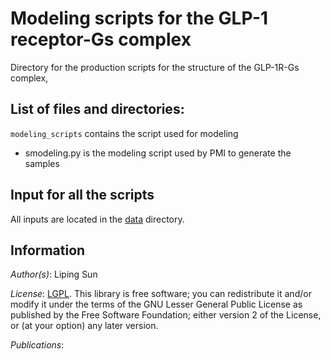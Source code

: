# Modeling scripts for the GLP-1 receptor-Gs complex

Directory for the production scripts for the structure of the GLP-1R-Gs complex,

## List of files and directories:

`modeling_scripts`   	 contains the script used for modeling
- smodeling.py is the modeling script used by PMI to generate the samples

## Input for all the scripts

All inputs are located in the [data](../data) directory.

## Information

_Author(s)_: Liping Sun

_License_: [LGPL](http://www.gnu.org/licenses/old-licenses/lgpl-2.1.html).
This library is free software; you can redistribute it and/or
modify it under the terms of the GNU Lesser General Public
License as published by the Free Software Foundation; either
version 2 of the License, or (at your option) any later version.

_Publications_:
